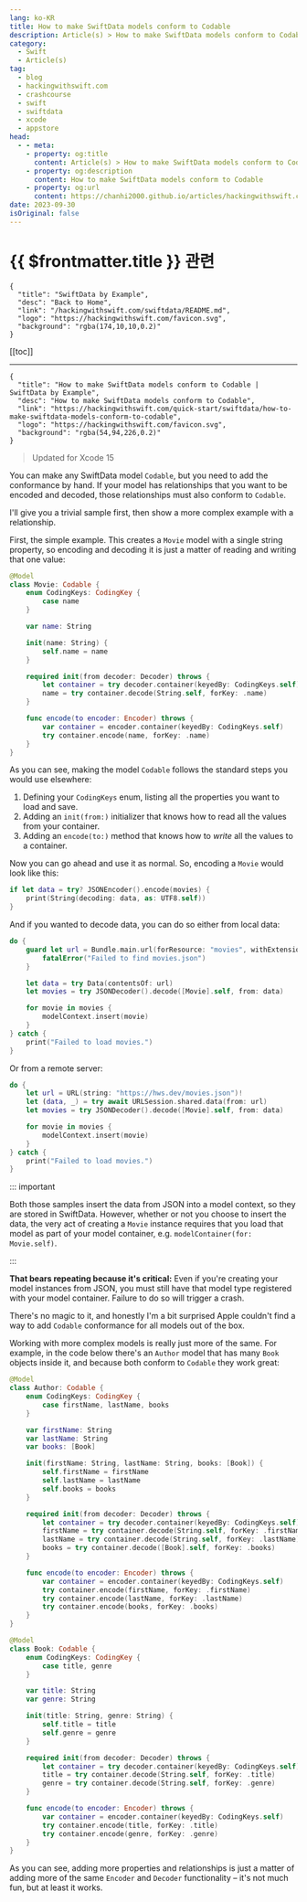 ```yaml
---
lang: ko-KR
title: How to make SwiftData models conform to Codable
description: Article(s) > How to make SwiftData models conform to Codable
category:
  - Swift
  - Article(s)
tag: 
  - blog
  - hackingwithswift.com
  - crashcourse
  - swift
  - swiftdata
  - xcode
  - appstore
head:
  - - meta:
    - property: og:title
      content: Article(s) > How to make SwiftData models conform to Codable
    - property: og:description
      content: How to make SwiftData models conform to Codable
    - property: og:url
      content: https://chanhi2000.github.io/articles/hackingwithswift.com/swiftdata/how-to-make-swiftdata-models-conform-to-codable.html
date: 2023-09-30
isOriginal: false
---
```


# {{ $frontmatter.title }} 관련

```component VPCard
{
  "title": "SwiftData by Example",
  "desc": "Back to Home",
  "link": "/hackingwithswift.com/swiftdata/README.md",
  "logo": "https://hackingwithswift.com/favicon.svg",
  "background": "rgba(174,10,10,0.2)"
}
```

[[toc]]

---

```component VPCard
{
  "title": "How to make SwiftData models conform to Codable | SwiftData by Example",
  "desc": "How to make SwiftData models conform to Codable",
  "link": "https://hackingwithswift.com/quick-start/swiftdata/how-to-make-swiftdata-models-conform-to-codable", 
  "logo": "https://hackingwithswift.com/favicon.svg",
  "background": "rgba(54,94,226,0.2)"
}
```

> Updated for Xcode 15

You can make any SwiftData model `Codable`, but you need to add the conformance by hand. If your model has relationships that you want to be encoded and decoded, those relationships must also conform to `Codable`.

I'll give you a trivial sample first, then show a more complex example with a relationship.

First, the simple example. This creates a `Movie` model with a single string property, so encoding and decoding it is just a matter of reading and writing that one value:

```swift
@Model
class Movie: Codable {
    enum CodingKeys: CodingKey {
        case name
    }

    var name: String

    init(name: String) {
        self.name = name
    }

    required init(from decoder: Decoder) throws {
        let container = try decoder.container(keyedBy: CodingKeys.self)
        name = try container.decode(String.self, forKey: .name)
    }

    func encode(to encoder: Encoder) throws {
        var container = encoder.container(keyedBy: CodingKeys.self)
        try container.encode(name, forKey: .name)
    }
}
```

As you can see, making the model `Codable` follows the standard steps you would use elsewhere: 

1. Defining your `CodingKeys` enum, listing all the properties you want to load and save.
2. Adding an `init(from:)` initializer that knows how to read all the values from your container.
3. Adding an `encode(to:)` method that knows how to *write* all the values to a container.

Now you can go ahead and use it as normal. So, encoding a `Movie` would look like this:

```swift
if let data = try? JSONEncoder().encode(movies) {
    print(String(decoding: data, as: UTF8.self))
}
```

And if you wanted to decode data, you can do so either from local data:

```swift
do {
    guard let url = Bundle.main.url(forResource: "movies", withExtension: "json") else {
        fatalError("Failed to find movies.json")
    }

    let data = try Data(contentsOf: url)
    let movies = try JSONDecoder().decode([Movie].self, from: data)

    for movie in movies {
        modelContext.insert(movie)
    }
} catch {
    print("Failed to load movies.")
}
```

Or from a remote server:

```swift
do {
    let url = URL(string: "https://hws.dev/movies.json")!
    let (data, _) = try await URLSession.shared.data(from: url)
    let movies = try JSONDecoder().decode([Movie].self, from: data)

    for movie in movies {
        modelContext.insert(movie)
    }
} catch {
    print("Failed to load movies.")
}
```

::: important

Both those samples insert the data from JSON into a model context, so they are stored in SwiftData. However, whether or not you choose to insert the data, the very act of creating a `Movie` instance requires that you load that model as part of your model container, e.g. `modelContainer(for: Movie.self)`.

:::

**That bears repeating because it's critical:** Even if you're creating your model instances from JSON, you must still have that model type registered with your model container. Failure to do so will trigger a crash.

There's no magic to it, and honestly I'm a bit surprised Apple couldn't find a way to add `Codable` conformance for all models out of the box.

Working with more complex models is really just more of the same. For example, in the code below there's an `Author` model that has many `Book` objects inside it, and because both conform to `Codable` they work great:

```swift
@Model
class Author: Codable {
    enum CodingKeys: CodingKey {
        case firstName, lastName, books
    }

    var firstName: String
    var lastName: String
    var books: [Book]

    init(firstName: String, lastName: String, books: [Book]) {
        self.firstName = firstName
        self.lastName = lastName
        self.books = books
    }

    required init(from decoder: Decoder) throws {
        let container = try decoder.container(keyedBy: CodingKeys.self)
        firstName = try container.decode(String.self, forKey: .firstName)
        lastName = try container.decode(String.self, forKey: .lastName)
        books = try container.decode([Book].self, forKey: .books)
    }

    func encode(to encoder: Encoder) throws {
        var container = encoder.container(keyedBy: CodingKeys.self)
        try container.encode(firstName, forKey: .firstName)
        try container.encode(lastName, forKey: .lastName)
        try container.encode(books, forKey: .books)
    }
}

@Model
class Book: Codable {
    enum CodingKeys: CodingKey {
        case title, genre
    }

    var title: String
    var genre: String

    init(title: String, genre: String) {
        self.title = title
        self.genre = genre
    }

    required init(from decoder: Decoder) throws {
        let container = try decoder.container(keyedBy: CodingKeys.self)
        title = try container.decode(String.self, forKey: .title)
        genre = try container.decode(String.self, forKey: .genre)
    }

    func encode(to encoder: Encoder) throws {
        var container = encoder.container(keyedBy: CodingKeys.self)
        try container.encode(title, forKey: .title)
        try container.encode(genre, forKey: .genre)
    }
}
```

As you can see, adding more properties and relationships is just a matter of adding more of the same `Encoder` and `Decoder` functionality – it's not much fun, but at least it works.

